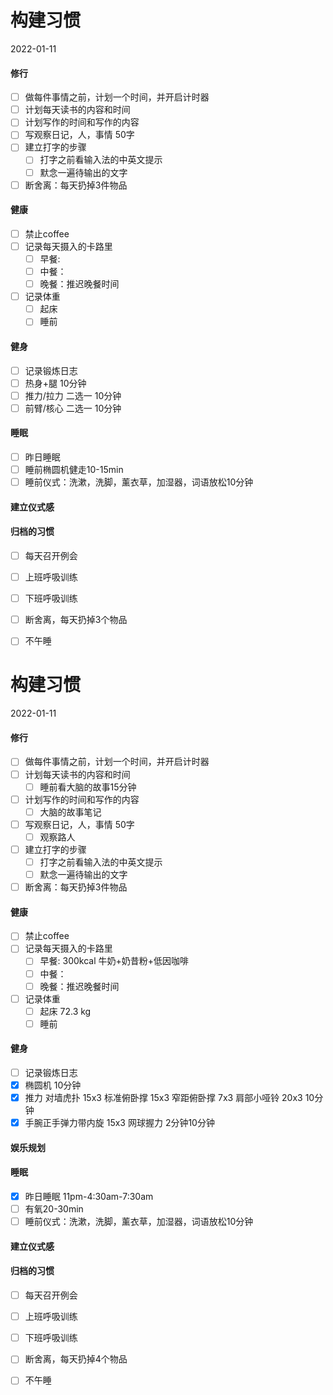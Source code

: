 # 构建习惯

2022-01-11

#### 修行

- [ ] 做每件事情之前，计划一个时间，并开启计时器
- [ ] 计划每天读书的内容和时间
- [ ] 计划写作的时间和写作的内容
- [ ] 写观察日记，人，事情 50字
- [ ] 建立打字的步骤
	- [ ] 打字之前看输入法的中英文提示
	- [ ] 默念一遍待输出的文字
- [ ] 断舍离：每天扔掉3件物品

#### 健康
- [ ] 禁止coffee
- [ ] 记录每天摄入的卡路里
    - [ ] 早餐:  
    - [ ] 中餐：
    - [ ] 晚餐：推迟晚餐时间

- [ ] 记录体重
	- [ ] 起床
	- [ ] 睡前

#### 健身
- [ ] 记录锻炼日志
- [ ] 热身+腿 10分钟
- [ ] 推力/拉力 二选一 10分钟
- [ ] 前臂/核心 二选一 10分钟

#### 睡眠
- [ ] 昨日睡眠
- [ ] 睡前椭圆机健走10-15min
- [ ] 睡前仪式：洗漱，洗脚，薰衣草，加湿器，词语放松10分钟

#### 建立仪式感


#### 归档的习惯

- [ ] 每天召开例会
- [ ] 上班呼吸训练
- [ ] 下班呼吸训练
- [ ] 断舍离，每天扔掉3个物品
- [ ] 不午睡


# 构建习惯

2022-01-11

#### 修行

- [ ] 做每件事情之前，计划一个时间，并开启计时器
- [ ] 计划每天读书的内容和时间
	- [ ] 睡前看大脑的故事15分钟
- [ ] 计划写作的时间和写作的内容
	- [ ] 大脑的故事笔记
- [ ] 写观察日记，人，事情 50字
	- [ ] 观察路人
- [ ] 建立打字的步骤
	- [ ] 打字之前看输入法的中英文提示
	- [ ] 默念一遍待输出的文字
- [ ] 断舍离：每天扔掉3件物品

#### 健康
- [ ] 禁止coffee
- [ ] 记录每天摄入的卡路里
    - [ ] 早餐:  300kcal 牛奶+奶昔粉+低因咖啡
    - [ ] 中餐：
    - [ ] 晚餐：推迟晚餐时间

- [ ] 记录体重
	- [ ] 起床 72.3 kg
	- [ ] 睡前

#### 健身
- [ ] 记录锻炼日志
- [x] 椭圆机 10分钟
- [x] 推力 对墙虎扑 15x3 标准俯卧撑 15x3 窄距俯卧撑 7x3 肩部小哑铃 20x3 10分钟
- [x] 手腕正手弹力带内旋 15x3 网球握力 2分钟10分钟

#### 娱乐规划

#### 睡眠

- [x] 昨日睡眠 11pm-4:30am-7:30am
- [ ] 有氧20-30min
- [ ] 睡前仪式：洗漱，洗脚，薰衣草，加湿器，词语放松10分钟

#### 建立仪式感


#### 归档的习惯

- [ ] 每天召开例会
- [ ] 上班呼吸训练
- [ ] 下班呼吸训练
- [ ] 断舍离，每天扔掉4个物品
- [ ] 不午睡


